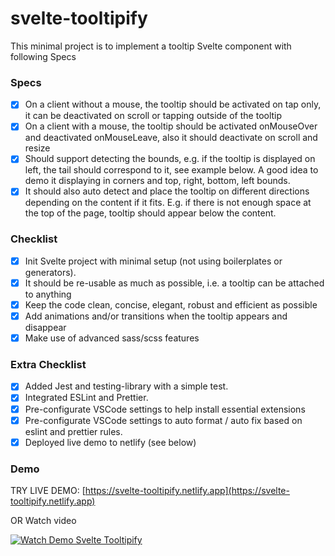 # svelte-tooltipify

This minimal project is to implement a tooltip Svelte component with following Specs

### Specs

- [x] On a client without a mouse, the tooltip should be activated on tap only, it can be deactivated on scroll or tapping outside of the tooltip
- [x] On a client with a mouse, the tooltip should be activated onMouseOver and deactivated onMouseLeave, also it should deactivate on scroll and resize
- [x] Should support detecting the bounds, e.g. if the tooltip is displayed on left, the tail should correspond to it, see example below. A good idea to demo it displaying in corners and top, right, bottom, left bounds.
- [x] It should also auto detect and place the tooltip on different directions depending on the content if it fits. E.g. if there is not enough space at the top of the page, tooltip should appear below the content.

### Checklist

- [x] Init Svelte project with minimal setup (not using boilerplates or generators).
- [x] It should be re-usable as much as possible, i.e. a tooltip can be attached to anything
- [x] Keep the code clean, concise, elegant, robust and efficient as possible
- [x] Add animations and/or transitions when the tooltip appears and disappear
- [x] Make use of advanced sass/scss features

### Extra Checklist

- [x] Added Jest and testing-library with a simple test.
- [x] Integrated ESLint and Prettier.
- [x] Pre-configurate VSCode settings to help install essential extensions
- [x] Pre-configurate VSCode settings to auto format / auto fix based on eslint and prettier rules.
- [x] Deployed live demo to netlify (see below)

### Demo

TRY LIVE DEMO: [https://svelte-tooltipify.netlify.app](https://svelte-tooltipify.netlify.app)

OR Watch video

[![Watch Demo Svelte Tooltipify](http://img.youtube.com/vi/Ra9YzUAy9Co/0.jpg)](http://www.youtube.com/watch?v=Ra9YzUAy9Co 'Watch Demo Svelte Tooltipify')
